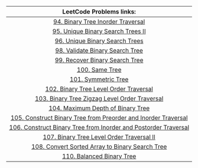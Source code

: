 |LeetCode Problems links:|
|:---:|
|[94.	Binary Tree Inorder Traversal](    https://leetcode.com/problems/binary-tree-inorder-traversal)|  
|[95. Unique Binary Search Trees II   ](https://leetcode.com/problems/unique-binary-search-trees-ii/)|
|[ 96. Unique Binary Search Trees   ]( https://leetcode.com/problems/unique-binary-search-trees/)|
|[ 98.	Validate Binary Search Tree    ](https://leetcode.com/problems/validate-binary-search-tree/ )|
|[ 	99.	Recover Binary Search Tree    ](https://leetcode.com/problems/recover-binary-search-tree/)|
|[ 100.	Same Tree    ](https://leetcode.com/problems/same-tree/ )|
|[ 101.	Symmetric Tree    ](https://leetcode.com/problems/symmetric-tree/ )|
|[ 	102.	Binary Tree Level Order Traversal    ](https://leetcode.com/problems/binary-tree-level-order-traversal/ )|
|[ 	103.	Binary Tree Zigzag Level Order Traversal    ](https://leetcode.com/problems/binary-tree-zigzag-level-order-traversal/ )|
|[ 104.	Maximum Depth of Binary Tree    ]( https://leetcode.com/problems/maximum-depth-of-binary-tree/)|
|[105.	Construct Binary Tree from Preorder and Inorder Traversal     ]( https://leetcode.com/problems/construct-binary-tree-from-preorder-and-inorder-traversal/)|
|[ 	106.	Construct Binary Tree from Inorder and Postorder Traversal    ](https://leetcode.com/problems/construct-binary-tree-from-inorder-and-postorder-traversal/ )|
|[	107.	Binary Tree Level Order Traversal II     ](https://leetcode.com/problems/binary-tree-level-order-traversal-ii/ )|
|[	108.	Convert Sorted Array to Binary Search Tree     ](https://leetcode.com/problems/convert-sorted-array-to-binary-search-tree/ )|
|[110.	Balanced Binary Tree     ]( https://leetcode.com/problems/balanced-binary-tree/)|

